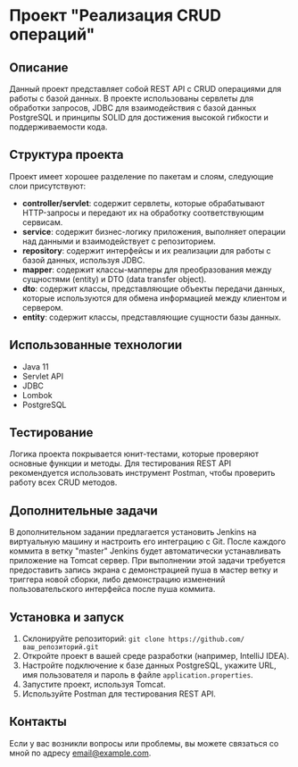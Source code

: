 # Проект "Реализация CRUD операций"

## Описание
Данный проект представляет собой REST API с CRUD операциями для работы с базой данных. В проекте использованы сервлеты для обработки запросов, JDBC для взаимодействия с базой данных PostgreSQL и принципы SOLID для достижения высокой гибкости и поддерживаемости кода.

## Структура проекта
Проект имеет хорошее разделение по пакетам и слоям, следующие слои присутствуют:

- **controller/servlet**: содержит сервлеты, которые обрабатывают HTTP-запросы и передают их на обработку соответствующим сервисам.
- **service**: содержит бизнес-логику приложения, выполняет операции над данными и взаимодействует с репозиторием.
- **repository**: содержит интерфейсы и их реализации для работы с базой данных, используя JDBC.
- **mapper**: содержит классы-мапперы для преобразования между сущностями (entity) и DTO (data transfer object).
- **dto**: содержит классы, представляющие объекты передачи данных, которые используются для обмена информацией между клиентом и сервером.
- **entity**: содержит классы, представляющие сущности базы данных.

## Использованные технологии
- Java 11
- Servlet API
- JDBC
- Lombok
- PostgreSQL

## Тестирование
Логика проекта покрывается юнит-тестами, которые проверяют основные функции и методы. Для тестирования REST API рекомендуется использовать инструмент Postman, чтобы проверить работу всех CRUD методов.

## Дополнительные задачи
В дополнительном задании предлагается установить Jenkins на виртуальную машину и настроить его интеграцию с Git. После каждого коммита в ветку "master" Jenkins будет автоматически устанавливать приложение на Tomcat сервер. При выполнении этой задачи требуется предоставить запись экрана с демонстрацией пуша в мастер ветку и триггера новой сборки, либо демонстрацию изменений пользовательского интерфейса после пуша коммита.

## Установка и запуск
1. Склонируйте репозиторий: `git clone https://github.com/ваш_репозиторий.git`
2. Откройте проект в вашей среде разработки (например, IntelliJ IDEA).
3. Настройте подключение к базе данных PostgreSQL, укажите URL, имя пользователя и пароль в файле `application.properties`.
4. Запустите проект, используя Tomcat.
5. Используйте Postman для тестирования REST API.

## Контакты
Если у вас возникли вопросы или проблемы, вы можете связаться со мной по адресу email@example.com.

